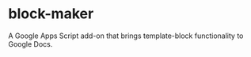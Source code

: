 # block-maker

A Google Apps Script add-on that brings template-block functionality to Google Docs.
